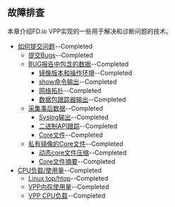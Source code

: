 ## 故障排查

本章介绍FD.io VPP实现的一些用于解决和诊断问题的技术。

* [如何提交问题](How-to-Report-an-Issue/How-to-Report-an-Issue.md)--Completed
  - [提交Bugs](How-to-Report-an-Issue/How-to-Report-an-Issue.md#提交Bugs)--Completed
  - [BUG报告中包含的数据](How-to-Report-an-Issue/How-to-Report-an-Issue.md#BUG报告中包含的数据)--Completed
    - [镜像版本和操作环境](How-to-Report-an-Issue/How-to-Report-an-Issue.md#镜像版本和操作环境)--Completed
    - [show命令输出](How-to-Report-an-Issue/How-to-Report-an-Issue.md#show命令输出)--Completed
    - [网络拓扑](How-to-Report-an-Issue/How-to-Report-an-Issue.md#网络拓扑)--Completed
    - [数据包跟踪器输出](How-to-Report-an-Issue/How-to-Report-an-Issue.md#数据包跟踪器输出)--Completed
  - [采集事后数据](How-to-Report-an-Issue/How-to-Report-an-Issue.md#采集事后数据)--Completed
    - [Syslog输出](How-to-Report-an-Issue/How-to-Report-an-Issue.md#Syslog输出)--Completed
    - [二进制API跟踪](How-to-Report-an-Issue/How-to-Report-an-Issue.md#二进制API跟踪)--Completed
    - [Core文件](How-to-Report-an-Issue/How-to-Report-an-Issue.md#Core文件)--Completed
  - [私有镜像的Core文件](How-to-Report-an-Issue/How-to-Report-an-Issue.md#私有镜像的Core文件)--Completed
    - [动态core文件压缩](How-to-Report-an-Issue/How-to-Report-an-Issue.md#动态core文件压缩)--Completed
    - [Core文件摘要](How-to-Report-an-Issue/How-to-Report-an-Issue.md#Core文件摘要)--Completed
* [CPU负载/使用量](CPU-Load-Usage/CPU-Load-Usage.md)--Completed
  - [Linux top/htop](CPU-Load-Usage/CPU-Load-Usage.md#Linux-top-htop)--Completed
  - [VPP内存使用量](CPU-Load-Usage/CPU-Load-Usage.md#VPP内存使用量)--Completed
  - [VPP CPU负载](CPU-Load-Usage/CPU-Load-Usage.md#VPP-CPU负载)--Completed